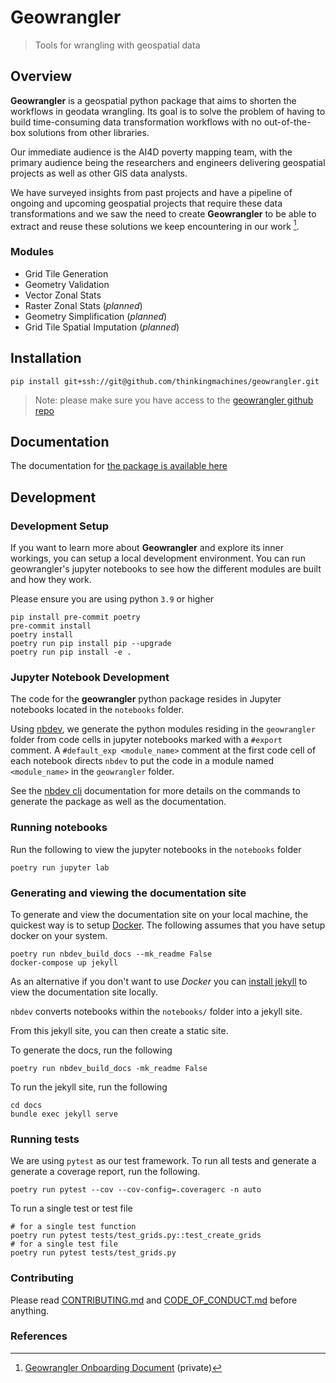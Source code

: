 # Geowrangler
> Tools for wrangling with geospatial data

## Overview

**Geowrangler** is a geospatial python package that aims to shorten the workflows in geodata wrangling. Its goal is to solve the problem of having to build time-consuming data transformation workflows with no out-of-the-box solutions from other libraries.

Our immediate audience is the AI4D poverty mapping team, with the primary audience being the researchers and engineers delivering geospatial projects as well as other GIS data analysts. 

We have surveyed insights from past projects and have a pipeline of ongoing and upcoming geospatial projects that require these data transformations and we saw the need to create **Geowrangler** to be able to extract and reuse these solutions we keep encountering in our work [^1].

### Modules
* Grid Tile Generation
* Geometry Validation 
* Vector Zonal Stats 
* Raster Zonal Stats (_planned_)
* Geometry Simplification (_planned_)
* Grid Tile Spatial Imputation (_planned_)

## Installation

```
pip install git+ssh://git@github.com/thinkingmachines/geowrangler.git
```

> Note: please make sure you have access to the [geowrangler github repo](https://github.com/thinkingmachines/geowrangler)


## Documentation

The documentation for [the package is available here](https://geowrangler.web.app)

## Development

### Development Setup

If you want to learn more about **Geowrangler** and explore its inner workings,
you can setup a local development environment. You can run geowrangler's jupyter notebooks
to see how the different modules are built and how they work. 

Please ensure you are using python `3.9` or higher

```
pip install pre-commit poetry
pre-commit install
poetry install
poetry run pip install pip --upgrade
poetry run pip install -e .
```
### Jupyter Notebook Development

The code for the **geowrangler** python package resides in Jupyter notebooks located in the `notebooks` folder.

Using [nbdev](https://nbdev.fast.ai), we generate the python modules residing in the `geowrangler` folder from code cells in jupyter notebooks marked with a `#export` comment. A `#default_exp <module_name>` comment at the first code cell of each notebook directs `nbdev` to put the code in a module named `<module_name>` in the `geowrangler` folder. 

See the [nbdev cli](https://nbdev.fast.ai/cli.html) documentation for more details on the commands to generate the package as well as the documentation.
### Running notebooks

Run the following to view the jupyter notebooks in the `notebooks` folder

```
poetry run jupyter lab
```
### Generating and viewing the documentation site

To generate and view the documentation site on your local machine, the quickest way is to setup [Docker](https://docs.docker.com/get-started/). The following assumes that you have setup docker on your system.
```
poetry run nbdev_build_docs --mk_readme False
docker-compose up jekyll
```

As an alternative if you don't want to use _Docker_ you can [install jekyll](https://jekyllrb.com/docs/installation/) to view the documentation site locally.

`nbdev` converts notebooks within the `notebooks/` folder into a jekyll site.

From this jekyll site, you can then create a static site.

To generate the docs, run the following

```
poetry run nbdev_build_docs -mk_readme False

```

To run the jekyll site, run the following

```
cd docs
bundle exec jekyll serve
```

### Running tests

We are using `pytest` as our test framework. To run all tests and generate a generate a coverage report, run the following.

```
poetry run pytest --cov --cov-config=.coveragerc -n auto
```


To run a single test or test file

```shell
# for a single test function
poetry run pytest tests/test_grids.py::test_create_grids
# for a single test file
poetry run pytest tests/test_grids.py
```
### Contributing

Please read [CONTRIBUTING.md](https://github.com/thinkingmachines/geowrangler/blob/master/CONTRIBUTING.md) and [CODE_OF_CONDUCT.md](https://github.com/thinkingmachines/geowrangler/blob/master/CODE_OF_CONDUCT.md) before anything.


### References


[^1]: [Geowrangler Onboarding Document](https://docs.google.com/presentation/d/1zWURVMVYILtqN1_iKrXqLuhA4Rfb2kJ6cN2r8a1wMMM/edit?usp=sharing) (private)